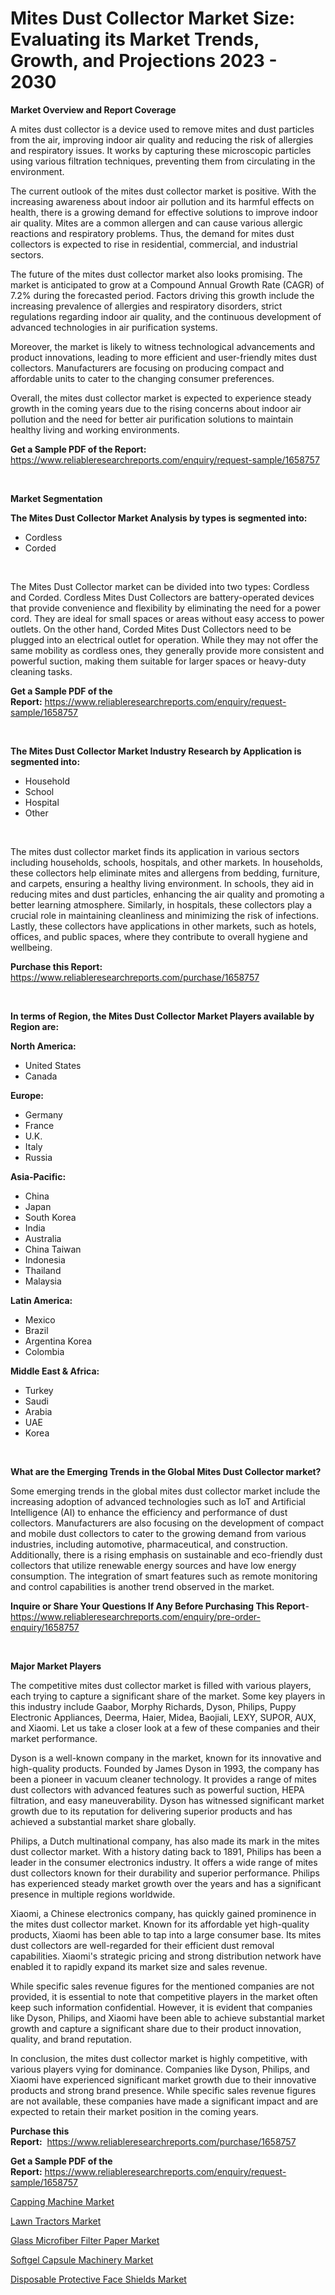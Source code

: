 <p><h1>Mites Dust Collector Market Size: Evaluating its Market Trends, Growth, and Projections 2023 - 2030</h1></p><p><strong>Market Overview and Report Coverage</strong></p>
<p><p>A mites dust collector is a device used to remove mites and dust particles from the air, improving indoor air quality and reducing the risk of allergies and respiratory issues. It works by capturing these microscopic particles using various filtration techniques, preventing them from circulating in the environment.</p><p>The current outlook of the mites dust collector market is positive. With the increasing awareness about indoor air pollution and its harmful effects on health, there is a growing demand for effective solutions to improve indoor air quality. Mites are a common allergen and can cause various allergic reactions and respiratory problems. Thus, the demand for mites dust collectors is expected to rise in residential, commercial, and industrial sectors.</p><p>The future of the mites dust collector market also looks promising. The market is anticipated to grow at a Compound Annual Growth Rate (CAGR) of 7.2% during the forecasted period. Factors driving this growth include the increasing prevalence of allergies and respiratory disorders, strict regulations regarding indoor air quality, and the continuous development of advanced technologies in air purification systems.</p><p>Moreover, the market is likely to witness technological advancements and product innovations, leading to more efficient and user-friendly mites dust collectors. Manufacturers are focusing on producing compact and affordable units to cater to the changing consumer preferences.</p><p>Overall, the mites dust collector market is expected to experience steady growth in the coming years due to the rising concerns about indoor air pollution and the need for better air purification solutions to maintain healthy living and working environments.</p></p>
<p><strong>Get a Sample PDF of the Report:</strong> <a href="https://www.reliableresearchreports.com/enquiry/request-sample/1658757">https://www.reliableresearchreports.com/enquiry/request-sample/1658757</a></p>
<p>&nbsp;</p>
<p><strong>Market Segmentation</strong></p>
<p><strong>The Mites Dust Collector Market Analysis by types is segmented into:</strong></p>
<p><ul><li>Cordless</li><li>Corded</li></ul></p>
<p>&nbsp;</p>
<p><p>The Mites Dust Collector market can be divided into two types: Cordless and Corded. Cordless Mites Dust Collectors are battery-operated devices that provide convenience and flexibility by eliminating the need for a power cord. They are ideal for small spaces or areas without easy access to power outlets. On the other hand, Corded Mites Dust Collectors need to be plugged into an electrical outlet for operation. While they may not offer the same mobility as cordless ones, they generally provide more consistent and powerful suction, making them suitable for larger spaces or heavy-duty cleaning tasks.</p></p>
<p><strong>Get a Sample PDF of the Report:</strong>&nbsp;<a href="https://www.reliableresearchreports.com/enquiry/request-sample/1658757">https://www.reliableresearchreports.com/enquiry/request-sample/1658757</a></p>
<p>&nbsp;</p>
<p><strong>The Mites Dust Collector Market Industry Research by Application is segmented into:</strong></p>
<p><ul><li>Household</li><li>School</li><li>Hospital</li><li>Other</li></ul></p>
<p>&nbsp;</p>
<p><p>The mites dust collector market finds its application in various sectors including households, schools, hospitals, and other markets. In households, these collectors help eliminate mites and allergens from bedding, furniture, and carpets, ensuring a healthy living environment. In schools, they aid in reducing mites and dust particles, enhancing the air quality and promoting a better learning atmosphere. Similarly, in hospitals, these collectors play a crucial role in maintaining cleanliness and minimizing the risk of infections. Lastly, these collectors have applications in other markets, such as hotels, offices, and public spaces, where they contribute to overall hygiene and wellbeing.</p></p>
<p><strong>Purchase this Report:</strong>&nbsp; <a href="https://www.reliableresearchreports.com/purchase/1658757">https://www.reliableresearchreports.com/purchase/1658757</a></p>
<p>&nbsp;</p>
<p><strong>In terms of Region, the Mites Dust Collector Market Players available by Region are:</strong></p>
<p>
    <p> <strong> North America: </strong>
        <ul>
            <li>United States</li>
            <li>Canada</li>
        </ul>
        </p> 
    <p> <strong> Europe: </strong>
        <ul>
            <li>Germany</li>
            <li>France</li>
            <li>U.K.</li>
            <li>Italy</li>
            <li>Russia</li>
        </ul>
        </p> 
    <p> <strong> Asia-Pacific: </strong>
        <ul>
            <li>China</li>
            <li>Japan</li>
            <li>South Korea</li>
            <li>India</li>
            <li>Australia</li>
            <li>China Taiwan</li>
            <li>Indonesia</li>
            <li>Thailand</li>
            <li>Malaysia</li>
        </ul>
        </p> 
    <p> <strong> Latin America: </strong>
        <ul>
            <li>Mexico</li>
            <li>Brazil</li>
            <li>Argentina Korea</li>
            <li>Colombia</li>
        </ul>
        </p> 
    <p> <strong> Middle East & Africa: </strong>
        <ul>
            <li>Turkey</li>
            <li>Saudi</li>
            <li>Arabia</li>
            <li>UAE</li>
            <li>Korea</li>
        </ul>
    </p>
    </p>
<p>&nbsp;</p>
<p><strong>What are the Emerging Trends in the Global Mites Dust Collector market?</strong></p>
<p><p>Some emerging trends in the global mites dust collector market include the increasing adoption of advanced technologies such as IoT and Artificial Intelligence (AI) to enhance the efficiency and performance of dust collectors. Manufacturers are also focusing on the development of compact and mobile dust collectors to cater to the growing demand from various industries, including automotive, pharmaceutical, and construction. Additionally, there is a rising emphasis on sustainable and eco-friendly dust collectors that utilize renewable energy sources and have low energy consumption. The integration of smart features such as remote monitoring and control capabilities is another trend observed in the market.</p></p>
<p><strong>Inquire or Share Your Questions If Any Before Purchasing This Report</strong>- <a href="https://www.reliableresearchreports.com/enquiry/pre-order-enquiry/1658757">https://www.reliableresearchreports.com/enquiry/pre-order-enquiry/1658757</a></p>
<p>&nbsp;</p>
<p><strong>Major Market Players</strong></p>
<p><p>The competitive mites dust collector market is filled with various players, each trying to capture a significant share of the market. Some key players in this industry include Gaabor, Morphy Richards, Dyson, Philips, Puppy Electronic Appliances, Deerma, Haier, Midea, Baojiali, LEXY, SUPOR, AUX, and Xiaomi. Let us take a closer look at a few of these companies and their market performance.</p><p>Dyson is a well-known company in the market, known for its innovative and high-quality products. Founded by James Dyson in 1993, the company has been a pioneer in vacuum cleaner technology. It provides a range of mites dust collectors with advanced features such as powerful suction, HEPA filtration, and easy maneuverability. Dyson has witnessed significant market growth due to its reputation for delivering superior products and has achieved a substantial market share globally.</p><p>Philips, a Dutch multinational company, has also made its mark in the mites dust collector market. With a history dating back to 1891, Philips has been a leader in the consumer electronics industry. It offers a wide range of mites dust collectors known for their durability and superior performance. Philips has experienced steady market growth over the years and has a significant presence in multiple regions worldwide.</p><p>Xiaomi, a Chinese electronics company, has quickly gained prominence in the mites dust collector market. Known for its affordable yet high-quality products, Xiaomi has been able to tap into a large consumer base. Its mites dust collectors are well-regarded for their efficient dust removal capabilities. Xiaomi's strategic pricing and strong distribution network have enabled it to rapidly expand its market size and sales revenue.</p><p>While specific sales revenue figures for the mentioned companies are not provided, it is essential to note that competitive players in the market often keep such information confidential. However, it is evident that companies like Dyson, Philips, and Xiaomi have been able to achieve substantial market growth and capture a significant share due to their product innovation, quality, and brand reputation.</p><p>In conclusion, the mites dust collector market is highly competitive, with various players vying for dominance. Companies like Dyson, Philips, and Xiaomi have experienced significant market growth due to their innovative products and strong brand presence. While specific sales revenue figures are not available, these companies have made a significant impact and are expected to retain their market position in the coming years.</p></p>
<p><strong>Purchase this Report:</strong>&nbsp;&nbsp;<a href="https://www.reliableresearchreports.com/purchase/1658757">https://www.reliableresearchreports.com/purchase/1658757</a></p>
<p></p>
<p><strong>Get a Sample PDF of the Report:</strong>&nbsp;<a href="https://www.reliableresearchreports.com/enquiry/request-sample/1658757">https://www.reliableresearchreports.com/enquiry/request-sample/1658757</a></p>
<p><p><a href="https://medium.com/@soloncarter2662/capping-machine-market-size-growth-forecast-2023-2030-bdee563fc844">Capping Machine Market</a></p><p><a href="https://medium.com/@ransomjohns101/lawn-tractors-market-size-growth-forecast-2023-2030-7088677d6739">Lawn Tractors Market</a></p><p><a href="https://www.linkedin.com/pulse/glass-microfiber-filter-paper-market-size-growth-forecast/">Glass Microfiber Filter Paper Market</a></p><p><a href="https://www.linkedin.com/pulse/softgel-capsule-machinery-market-size-share-amp-trends-analysis/">Softgel Capsule Machinery Market</a></p><p><a href="https://www.linkedin.com/pulse/disposable-protective-face-shields-market-size-growth-forecast/">Disposable Protective Face Shields Market</a></p></p>